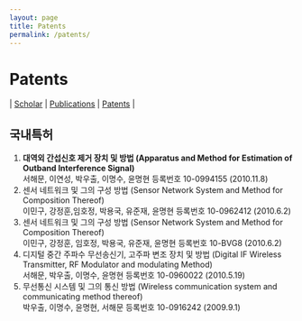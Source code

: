 ```yaml
---
layout: page
title: Patents
permalink: /patents/
---
```


# Patents
| [Scholar](https://scholar.google.com/citations?user=DK7SHI8AAAAJ&hl=ko) 
| [Publications](/publications/) 
| [Patents](/patents/) |

## 국내특허
1. <b>대역외 간섭신호 제거 장치 및 방법 (Apparatus and Method for Estimation of Outband Interference Signal)</b><br>
서해문, 이연성, 박우출, 이명수, 윤명현
등록번호 10-0994155 (2010.11.8)
2. 센서 네트워크 및 그의 구성 방법 (Sensor Network System and Method for Composition Thereof)<br>
이민구, 강정훈,임호정, 박용국, 유준재, 윤명현
등록번호 10-0962412 (2010.6.2)
3. 센서 네트워크 및 그의 구성 방법 (Sensor Network System and Method for Composition Thereof)<br>
이민구, 강정훈, 임호정, 박용국, 유준재, 윤명현
등록번호 10-BVG8 (2010.6.2)
4. 디지털 중간 주파수 무선송신기, 고주파 변조 장치 및 방법 (Digital IF Wireless Transmitter, RF Modulator and modulating Method)<br>
서해문, 박우출, 이명수, 윤명현
등록번호 10-0960022 (2010.5.19)
5. 무선통신 시스템 및 그의 통신 방법 (Wireless communication system and communicating method thereof)<br>
박우출, 이명수, 윤명현, 서해문
등록번호 10-0916242 (2009.9.1)
